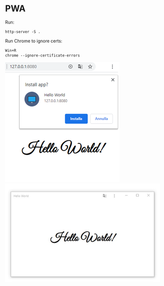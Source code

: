 # PWA

Run:
```
http-server -S .
```

Run Chrome to ignore certs:
```
Win+R
chrome --ignore-certificate-errors
```  
  
![install-pwa.png](images/install-pwa.png)  
![standalone-pwa.jpg](images/standalone-pwa.jpg)  
